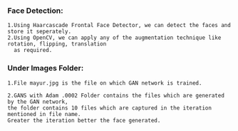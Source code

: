 ### Face Detection:
    1.Using Haarcascade Frontal Face Detector, we can detect the faces and store it seperately.
    2.Using OpenCV, we can apply any of the augmentation technique like rotation, flipping, translation
      as required.


### Under Images Folder:
  
    1.File mayur.jpg is the file on which GAN network is trained.
  
    2.GANS with Adam .0002 Folder contains the files which are generated by the GAN network, 
    the folder contains 10 files which are captured in the iteration mentioned in file name. 
    Greater the iteration better the face generated.
  
